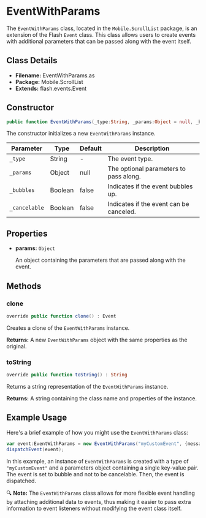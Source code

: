 ---
---
# EventWithParams
The `EventWithParams` class, located in the `Mobile.ScrollList` package, is an extension of the Flash `Event` class.
This class allows users to create events with additional parameters that can be passed along with the event itself.

## Class Details

- **Filename:** EventWithParams.as
- **Package:** Mobile.ScrollList
- **Extends:** flash.events.Event

## Constructor

```actionscript
public function EventWithParams(_type:String, _params:Object = null, _bubbles:Boolean = false, _cancelable:Boolean = false)
```

The constructor initializes a new `EventWithParams` instance.

| Parameter     | Type    | Default | Description                            |
|---------------|---------|---------|----------------------------------------|
| `_type`       | String  | -       | The event type.                        |
| `_params`     | Object  | null    | The optional parameters to pass along. |
| `_bubbles`    | Boolean | false   | Indicates if the event bubbles up.     |
| `_cancelable` | Boolean | false   | Indicates if the event can be canceled.|

## Properties

- **params:** `Object`

  An object containing the parameters that are passed along with the event.

## Methods

### clone

```actionscript
override public function clone() : Event
```

Creates a clone of the `EventWithParams` instance.

**Returns:** A new `EventWithParams` object with the same properties as the original.

### toString

```actionscript
override public function toString() : String
```

Returns a string representation of the `EventWithParams` instance.

**Returns:** A string containing the class name and properties of the instance.

## Example Usage

Here's a brief example of how you might use the `EventWithParams` class:

```actionscript
var event:EventWithParams = new EventWithParams("myCustomEvent", {message: "Hello World"}, true, false);
dispatchEvent(event);
```

In this example, an instance of `EventWithParams` is created with a type of `"myCustomEvent"` and a parameters object containing a single key-value pair. The event is set to bubble and not to be cancelable. Then, the event is dispatched.

🔍 **Note:** The `EventWithParams` class allows for more flexible event handling by attaching additional data to events, thus making it easier to pass extra information to event listeners without modifying the event class itself.
